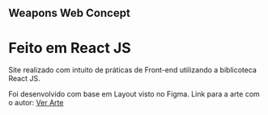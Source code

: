 ## Weapons Web Concept
# Feito em React JS

Site realizado com intuito de práticas de Front-end utilizando a biblicoteca React JS.

Foi desenvolvido com base em Layout visto no Figma. Link para a arte com o autor:
<a href="https://www.figma.com/community/file/824263182928324322">Ver Arte</a>
